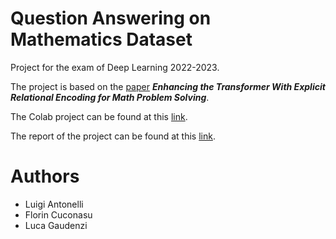 # Question Answering on Mathematics Dataset
Project for the exam of Deep Learning 2022-2023.

The project is based on the [paper](https://arxiv.org/pdf/1910.06611.pdf)
***Enhancing the Transformer With Explicit Relational Encoding for Math Problem Solving***.

The Colab project can be found at this [link](https://colab.research.google.com/github/luigiantonelli/DeepLearning-Project/blob/main/Deep_Learning_Project_Antonelli_Cuconasu_Gaudenzi.ipynb).

The report of the project can be found at this [link](https://github.com/luigiantonelli/DeepLearning-Project/blob/main/DeepLearning_report.pdf).

# Authors
- Luigi Antonelli
- Florin Cuconasu
- Luca Gaudenzi
